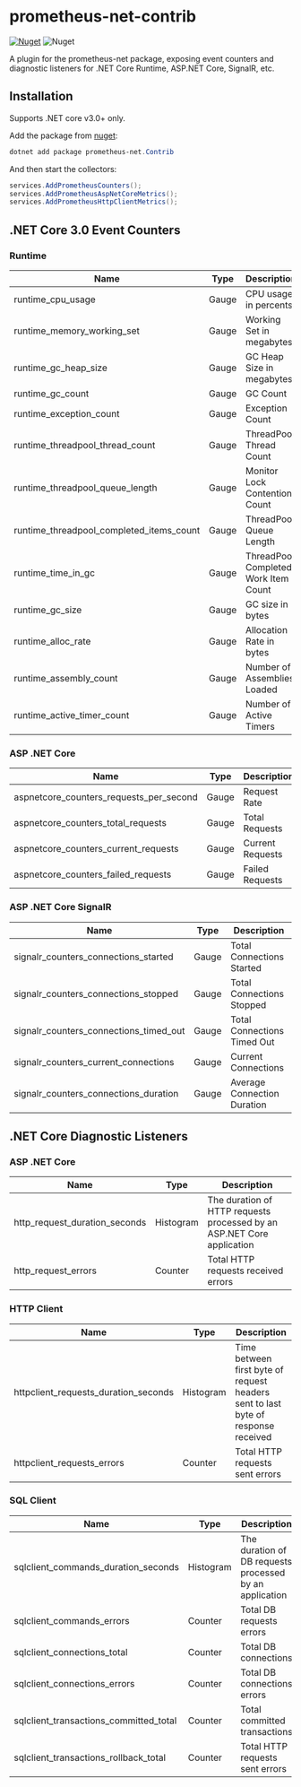 # prometheus-net-contrib
[![Nuget](https://img.shields.io/nuget/v/prometheus-net.Contrib.svg)](https://www.nuget.org/packages/prometheus-net.Contrib/) ![Nuget](https://img.shields.io/nuget/dt/prometheus-net.Contrib.svg)

A plugin for the prometheus-net package, exposing event counters and diagnostic listeners for .NET Core Runtime, ASP.NET Core, SignalR, etc.

## Installation
Supports .NET core v3.0+ only.

Add the package from [nuget](https://www.nuget.org/packages/prometheus-net.Contrib):
```powershell
dotnet add package prometheus-net.Contrib
```

And then start the collectors:
```csharp
services.AddPrometheusCounters();
services.AddPrometheusAspNetCoreMetrics();
services.AddPrometheusHttpClientMetrics();
```

## .NET Core 3.0 Event Counters

### Runtime
| Name | Type | Description |
|--|--|--|
| runtime_cpu_usage | Gauge  | CPU usage in percents  |
| runtime_memory_working_set | Gauge  | Working Set in megabytes  |
| runtime_gc_heap_size | Gauge  | GC Heap Size in megabytes  |
| runtime_gc_count | Gauge  | GC Count  |
| runtime_exception_count | Gauge  | Exception Count  |
| runtime_threadpool_thread_count | Gauge  | ThreadPool Thread Count  |
| runtime_threadpool_queue_length | Gauge  | Monitor Lock Contention Count  |
| runtime_threadpool_completed_items_count | Gauge  | ThreadPool Queue Length  |
| runtime_time_in_gc | Gauge  | ThreadPool Completed Work Item Count  |
| runtime_gc_size | Gauge  | GC size in bytes  |
| runtime_alloc_rate | Gauge  | Allocation Rate in bytes  |
| runtime_assembly_count | Gauge  | Number of Assemblies Loaded  |
| runtime_active_timer_count | Gauge  | Number of Active Timers  |

### ASP .NET Core

| Name | Type | Description |
|--|--|--|
| aspnetcore_counters_requests_per_second | Gauge  | Request Rate  |
| aspnetcore_counters_total_requests | Gauge  | Total Requests  |
| aspnetcore_counters_current_requests | Gauge  | Current Requests  |
| aspnetcore_counters_failed_requests | Gauge  | Failed Requests  |

### ASP .NET Core SignalR

| Name | Type | Description |
|--|--|--|
| signalr_counters_connections_started  | Gauge  | Total Connections Started  |
| signalr_counters_connections_stopped | Gauge  | Total Connections Stopped  |
| signalr_counters_connections_timed_out | Gauge  | Total Connections Timed Out  |
| signalr_counters_current_connections | Gauge  | Current Connections  |
| signalr_counters_connections_duration | Gauge  | Average Connection Duration |

## .NET Core Diagnostic Listeners
### ASP .NET Core

| Name | Type | Description |
|--|--|--|
| http_request_duration_seconds | Histogram  |  The duration of HTTP requests processed by an ASP.NET Core application  |
| http_request_errors  | Counter  | Total HTTP requests received errors  |

### HTTP Client

| Name | Type | Description |
|--|--|--|
| httpclient_requests_duration_seconds | Histogram  | Time between first byte of request headers sent to last byte of response received |
| httpclient_requests_errors  | Counter  | Total HTTP requests sent errors  |

### SQL Client

| Name | Type | Description |
|--|--|--|
| sqlclient_commands_duration_seconds | Histogram  | The duration of DB requests processed by an application |
| sqlclient_commands_errors  | Counter  | Total DB requests errors  |
| sqlclient_connections_total | Counter  | Total DB connections |
| sqlclient_connections_errors  | Counter  | Total DB connections errors  |
| sqlclient_transactions_committed_total | Counter  | Total committed transactions |
| sqlclient_transactions_rollback_total  | Counter  | Total HTTP requests sent errors  |
